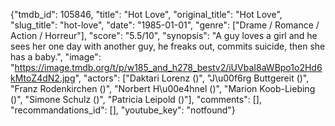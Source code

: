 {"tmdb_id": 105846, "title": "Hot Love", "original_title": "Hot Love", "slug_title": "hot-love", "date": "1985-01-01", "genre": ["Drame / Romance / Action / Horreur"], "score": "5.5/10", "synopsis": "A guy loves a girl and he sees her one day with another guy, he freaks out, commits suicide, then she has a baby.", "image": "https://image.tmdb.org/t/p/w185_and_h278_bestv2/iUVbaI8aWBpo1o2Hd6kMtoZ4dN2.jpg", "actors": ["Daktari Lorenz ()", "J\u00f6rg Buttgereit ()", "Franz Rodenkirchen ()", "Norbert H\u00e4hnel ()", "Marion Koob-Liebing ()", "Simone Schulz ()", "Patricia Leipold ()"], "comments": [], "recommandations_id": [], "youtube_key": "notfound"}